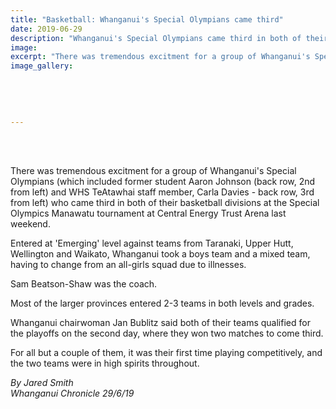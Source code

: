 ```yaml
---
title: "Basketball: Whanganui's Special Olympians came third"
date: 2019-06-29
description: "Whanganui's Special Olympians came third in both of their basketball divisions at the Special Olympics Manawatu tournament..."
image: 
excerpt: "There was tremendous excitment for a group of Whanganui's Special Olympians who came third in both of their basketball divisions at the Special Olympics Manawatu tournament"
image_gallery:
    
    
    
    
    
---
```


<p><br /><img src="https://www.nzherald.co.nz/resizer/RLteBaWZv1-oA5MASp62JpczT5s=/620x349/smart/filters:quality(70)/arc-anglerfish-syd-prod-nzme.s3.amazonaws.com/public/D5AM5YH4BBBMTJD6MKPC27THRY.jpg" alt="" /></p>
<p><br />There was tremendous excitment for a group of Whanganui's Special Olympians (which included former student Aaron Johnson (back row, 2nd from left) and WHS TeAtawhai staff member, Carla Davies - back row, 3rd from left) who came third in both of their basketball divisions at the Special Olympics Manawatu tournament at Central Energy Trust Arena last weekend.</p>
<p>Entered at 'Emerging' level against teams from Taranaki, Upper Hutt, Wellington and Waikato, Whanganui took a boys team and a mixed team, having to change from an all-girls squad due to illnesses.</p>
<p>Sam Beatson-Shaw was the coach.</p>
<p>Most of the larger provinces entered 2-3 teams in both levels and grades.</p>
<p>Whanganui chairwoman Jan Bublitz said both of their teams qualified for the playoffs on the second day, where they won two matches to come third.</p>
<p>For all but a couple of them, it was their first time playing competitively, and the two teams were in high spirits throughout.</p>
<p><em>By Jared Smith</em><br /><em>Whanganui Chronicle 29/6/19</em></p>

